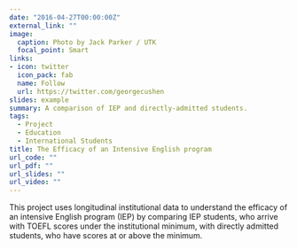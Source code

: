```yaml
---
date: "2016-04-27T00:00:00Z"
external_link: ""
image:
  caption: Photo by Jack Parker / UTK
  focal_point: Smart
links:
- icon: twitter
  icon_pack: fab
  name: Follow
  url: https://twitter.com/georgecushen
slides: example
summary: A comparison of IEP and directly-admitted students.
tags:
  - Project
  - Education
  - International Students
title: The Efficacy of an Intensive English program
url_code: ""
url_pdf: ""
url_slides: ""
url_video: ""
---
```


This project uses longitudinal institutional data to understand the efficacy of an intensive English program (IEP) by comparing IEP students, who arrive with TOEFL scores under the institutional minimum, with directly admitted students, who have scores at or above the minimum.
